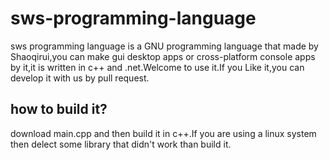 # sws-programming-language
sws programming language is a GNU programming language that made by Shaoqirui,you can make gui desktop apps or cross-platform console apps by it,it is written in c++ and .net.Welcome to use it.If you Like it,you can develop it with us by pull request.
## how to build it?
download main.cpp and then build it in c++.If you are using a linux system then delect some library that didn't work than build it.
